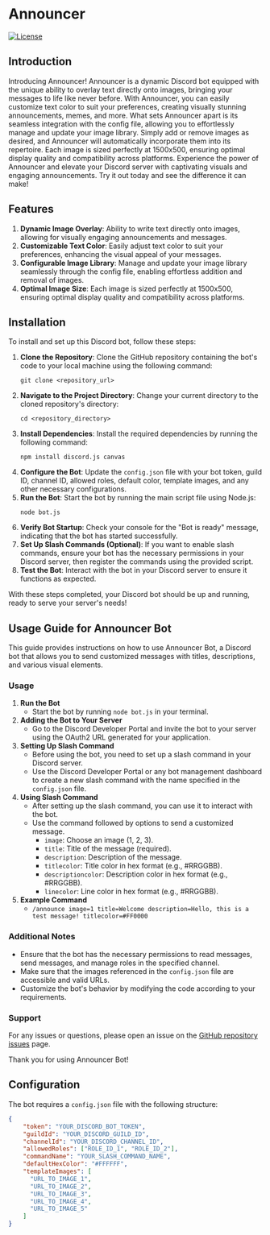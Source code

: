 # Announcer

[![License](https://img.shields.io/badge/license-MIT-blue.svg)](LICENSE)

## Introduction
Introducing Announcer!
Announcer is a dynamic Discord bot equipped with the unique ability to overlay text directly onto images, bringing your messages to life like never before. With Announcer, you can easily customize text color to suit your preferences, creating visually stunning announcements, memes, and more.
What sets Announcer apart is its seamless integration with the config file, allowing you to effortlessly manage and update your image library. Simply add or remove images as desired, and Announcer will automatically incorporate them into its repertoire. Each image is sized perfectly at 1500x500, ensuring optimal display quality and compatibility across platforms.
Experience the power of Announcer and elevate your Discord server with captivating visuals and engaging announcements. Try it out today and see the difference it can make!

## Features

1. **Dynamic Image Overlay**: Ability to write text directly onto images, allowing for visually engaging announcements and messages.
2. **Customizable Text Color**: Easily adjust text color to suit your preferences, enhancing the visual appeal of your messages.
3. **Configurable Image Library**: Manage and update your image library seamlessly through the config file, enabling effortless addition and removal of images.
4. **Optimal Image Size**: Each image is sized perfectly at 1500x500, ensuring optimal display quality and compatibility across platforms.

## Installation
To install and set up this Discord bot, follow these steps:
1. **Clone the Repository**: Clone the GitHub repository containing the bot's code to your local machine using the following command:
   ```
   git clone <repository_url>
   ```
2. **Navigate to the Project Directory**: Change your current directory to the cloned repository's directory:
   ```
   cd <repository_directory>
   ```
3. **Install Dependencies**: Install the required dependencies by running the following command:
   ```
   npm install discord.js canvas
   ```
4. **Configure the Bot**: Update the `config.json` file with your bot token, guild ID, channel ID, allowed roles, default color, template images, and any other necessary configurations.
5. **Run the Bot**: Start the bot by running the main script file using Node.js:
   ```
   node bot.js
   ```
6. **Verify Bot Startup**: Check your console for the "Bot is ready" message, indicating that the bot has started successfully.
7. **Set Up Slash Commands (Optional)**: If you want to enable slash commands, ensure your bot has the necessary permissions in your Discord server, then register the commands using the provided script.
8. **Test the Bot**: Interact with the bot in your Discord server to ensure it functions as expected.

With these steps completed, your Discord bot should be up and running, ready to serve your server's needs!


## Usage Guide for Announcer Bot

This guide provides instructions on how to use Announcer Bot, a Discord bot that allows you to send customized messages with titles, descriptions, and various visual elements.

### Usage
1. **Run the Bot**
   - Start the bot by running `node bot.js` in your terminal.
2. **Adding the Bot to Your Server**
   - Go to the Discord Developer Portal and invite the bot to your server using the OAuth2 URL generated for your application.
3. **Setting Up Slash Command**
   - Before using the bot, you need to set up a slash command in your Discord server.
   - Use the Discord Developer Portal or any bot management dashboard to create a new slash command with the name specified in the `config.json` file.
4. **Using Slash Command**
   - After setting up the slash command, you can use it to interact with the bot.
   - Use the command followed by options to send a customized message.
     - `image`: Choose an image (1, 2, 3).
     - `title`: Title of the message (required).
     - `description`: Description of the message.
     - `titlecolor`: Title color in hex format (e.g., #RRGGBB).
     - `descriptioncolor`: Description color in hex format (e.g., #RRGGBB).
     - `linecolor`: Line color in hex format (e.g., #RRGGBB).
5. **Example Command**
   - `/announce image=1 title=Welcome description=Hello, this is a test message! titlecolor=#FF0000`

### Additional Notes
- Ensure that the bot has the necessary permissions to read messages, send messages, and manage roles in the specified channel.
- Make sure that the images referenced in the `config.json` file are accessible and valid URLs.
- Customize the bot's behavior by modifying the code according to your requirements.

### Support
For any issues or questions, please open an issue on the [GitHub repository issues](#) page.

Thank you for using Announcer Bot!


## Configuration
The bot requires a `config.json` file with the following structure:
```json
{
    "token": "YOUR_DISCORD_BOT_TOKEN",
    "guildId": "YOUR_DISCORD_GUILD_ID",
    "channelId": "YOUR_DISCORD_CHANNEL_ID",
    "allowedRoles": ["ROLE_ID_1", "ROLE_ID_2"],    
    "commandName": "YOUR_SLASH_COMMAND_NAME",
    "defaultHexColor": "#FFFFFF",    
    "templateImages": [
      "URL_TO_IMAGE_1",
      "URL_TO_IMAGE_2",
      "URL_TO_IMAGE_3",
      "URL_TO_IMAGE_4",
      "URL_TO_IMAGE_5"
    ]
}

